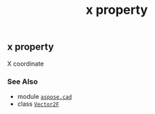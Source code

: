 ﻿---
title: x property
second_title: Aspose.CAD for Python via .NET API References
description: 
type: docs
weight: 70
url: /python-net/aspose.cad/vector2f/x/
is_root: false
---

## x property


X coordinate

### See Also
* module [`aspose.cad`](../../)
* class [`Vector2F`](/cad/python-net/aspose.cad/vector2f)

